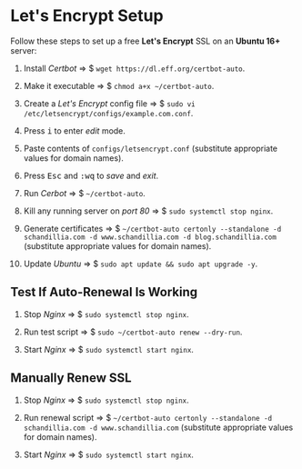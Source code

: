 # Let's Encrypt Setup

Follow these steps to set up a free **Let's Encrypt** SSL on an **Ubuntu 16+** server:

1. Install *Certbot* =&gt; $ `wget https://dl.eff.org/certbot-auto`.

2. Make it executable =&gt; $ `chmod a+x ~/certbot-auto`.

3. Create a *Let's Encrypt* config file =&gt; $  `sudo vi /etc/letsencrypt/configs/example.com.conf`.

4. Press <kbd>i</kbd> to enter *edit* mode.

5. Paste contents of `configs/letsencrypt.conf` (substitute appropriate values for domain names).

6. Press <kbd>Esc</kbd> and <kbd>:</kbd><kbd>w</kbd><kbd>q</kbd> to *save* and *exit*.

7. Run *Cerbot* =&gt; $ `~/certbot-auto`.

8. Kill any running server on *port 80* =&gt; $ `sudo systemctl stop nginx`.

9. Generate certificates =&gt; $ `~/certbot-auto certonly --standalone -d schandillia.com -d www.schandillia.com -d blog.schandillia.com` (substitute appropriate values for domain names).

10. Update *Ubuntu* =&gt; $ `sudo apt update && sudo apt upgrade -y`.

## Test If Auto-Renewal Is Working
1. Stop *Nginx* => $ `sudo systemctl stop nginx`.

2. Run test script => $ `sudo ~/certbot-auto renew --dry-run`.

3. Start *Nginx* => $ `sudo systemctl start nginx`.

## Manually Renew SSL

1. Stop *Nginx* => $ `sudo systemctl stop nginx`.

2. Run renewal script => $ `~/certbot-auto certonly --standalone -d schandillia.com -d www.schandillia.com` (substitute appropriate values for domain names).

3. Start *Nginx* => $ `sudo systemctl start nginx`.
